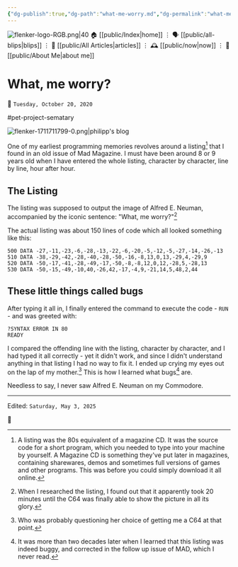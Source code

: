 ```yaml
---
{"dg-publish":true,"dg-path":"what-me-worry.md","dg-permalink":"what-me-worry/","permalink":"/what-me-worry/","title":"What, me worry?"}
---
```



<div class="transclusion internal-embed is-loaded"><div class="markdown-embed">




![flenker-logo-RGB.png|40](/img/user/attachments/flenker-logo-RGB.png)
🏠 [[public/Index\|home]]  ⋮ 🗣️ [[public/all-blips\|blips]] ⋮  📝 [[public/All Articles\|articles]]  ⋮ 🕰️ [[public/now\|now]] ⋮ 🪪 [[public/About Me\|about me]]


</div></div>


# What, me worry?
<p><span>📆 <code>Tuesday, October 20, 2020</code></span></p>
#pet-project-sematary

![flenker-1711711799-0.png|philipp's blog](/img/user/attachments/flenker-1711711799-0.png)

One of my earliest programming memories revolves around a listing[^2] that I found in an old issue of Mad Magazine. I must have been around 8 or 9 years old when I have entered the whole listing, character by character, line by line, hour after hour.

## The Listing
The listing was supposed to output the image of Alfred E. Neuman, accompanied by the iconic sentence: "What, me worry?"[^1]

The actual listing was about 150 lines of code which all looked something like this:
```
500 DATA -27,-11,-23,-6,-28,-13,-22,-6,-20,-5,-12,-5,-27,-14,-26,-13
510 DATA -38,-29,-42,-28,-40,-28,-50,-16,-8,13,0,13,-29,4,-29,9
520 DATA -50,-17,-41,-28,-49,-17,-50,-8,-8,12,0,12,-28,5,-28,13
530 DATA -50,-15,-49,-10,40,-26,42,-17,-4,9,-21,14,5,48,2,44
```

## These little things called bugs
After typing it all in, I finally entered the command to execute the code - `RUN` -  and was greeted with:

```
?SYNTAX ERROR IN 80
READY
```

I compared the offending line with the listing, character by character, and I had typed it all correctly - yet it didn't work, and since I didn't understand anything in that listing I had no way to fix it. I ended up crying my eyes out on the lap of my mother.[^3] This is how I learned what bugs[^4] are.

Needless to say, I never saw Alfred E. Neuman on my Commodore.

[^1]: When I researched the listing, I found out that it apparently took 20 minutes until the C64 was finally able to show the picture in all its glory.
[^2]: A listing was the 80s equivalent of a magazine CD. It was the source code for a short program, which you needed to type into your machine by yourself. A Magazine CD is something they've put later in magazines, containing sharewares, demos and sometimes full versions of games and other programs. This was before you could simply download it all online.
[^3]: Who was probably questioning her choice of getting me a C64 at that point.
[^4]: It was more than two decades later when I learned that this listing was indeed buggy, and corrected in the follow up issue of MAD, which I never read.

- - -
<p><span>Edited: <code>Saturday, May 3, 2025</code></span></p>
👾
